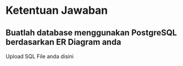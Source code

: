 # Ketentuan Jawaban

## Buatlah database menggunakan PostgreSQL berdasarkan ER Diagram anda

Upload SQL File anda disini
